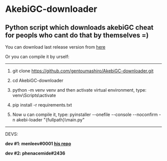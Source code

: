 # AkebiGC-downloader

## Python script which downloads akebiGC cheat for peopls who cant do that by themselves =)

You can download last release version from [here](https://github.com/gentoumashiro/AkebiGC-downloader/releases)

Or you can compile it by urself:
  ____
  1) git clone https://github.com/gentoumashiro/AkebiGC-downloader.git

  2) cd AkebiGC-downloader

  3) python -m venv venv and then activate virtual environment, type: venv\Scripts\activate

  4) pip install -r requirements.txt

  5) Now u can compile it, type: pyinstaller --onefile --console --noconfirm -n akebi-loader "{fullpath}\main.py"
  ____

DEVS:

  **dev #1: menleev#0001 [his repo](https://github.com/menleev/kebi-loader)**

  **dev #2: phenacemide#2436**
